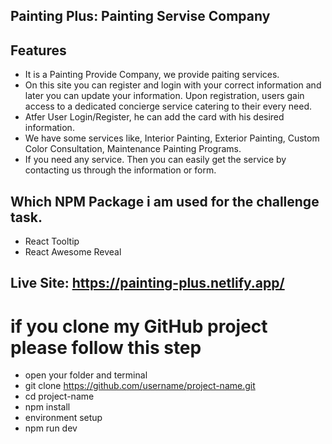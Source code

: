 ## Painting Plus: Painting Servise Company

## Features
- It is a Painting Provide Company, we provide paiting services. 
- On this site you can register and login with your correct information and later you can update your information. Upon registration, users gain access to a dedicated concierge service catering to their every need.
- Atfer User Login/Register, he can add the card with his desired information.
- We have some services like, Interior Painting, Exterior Painting, Custom Color Consultation, Maintenance Painting Programs.
- If you need any service.  Then you can easily get the service by contacting us through the information or form.



## Which NPM Package i am used for the challenge task.
- React Tooltip
- React Awesome Reveal


## Live Site: https://painting-plus.netlify.app/

# if you clone my GitHub project please follow this step
- open your folder and terminal
- git clone https://github.com/username/project-name.git
- cd project-name
- npm install
- environment setup
- npm run dev
